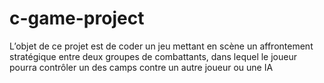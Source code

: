 # c-game-project
L’objet de ce projet est de coder un jeu mettant en scène un affrontement stratégique entre deux groupes de combattants, dans lequel le joueur pourra contrôler un des camps contre un autre joueur ou une IA
